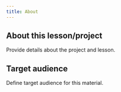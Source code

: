 ```yaml
---
title: About
---
```


## About this lesson/project

Provide details about the project and lesson.

## Target audience

Define target audience for this material.